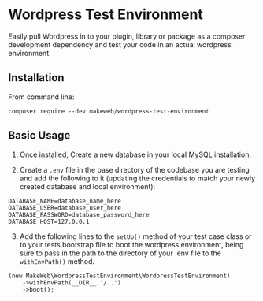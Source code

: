 # Wordpress Test Environment

Easily pull Wordpress in to your plugin, library or package as a composer development dependency and test your code in an actual wordpress environment.

## Installation

From command line:

    composer require --dev makeweb/wordpress-test-environment

## Basic Usage

1) Once installed, Create a new database in your local MySQL installation.

2) Create a `.env` file in the base directory of the codebase you are testing and add the following to it (updating the credentials to match your newly created database and local environment):

```
DATABASE_NAME=database_name_here
DATABASE_USER=database_user_here
DATABASE_PASSWORD=database_password_here
DATABASE_HOST=127.0.0.1
```

3) Add the following lines to the `setUp()` method of your test case class or to your tests bootstrap file to boot the wordpress environment, being sure to pass in the path to the directory of your .env file to the `withEnvPath()` method.
```
(new MakeWeb\WordpressTestEnvironment\WordpressTestEnvironment)
    ->withEnvPath(__DIR__.'/..')
    ->boot();
```

